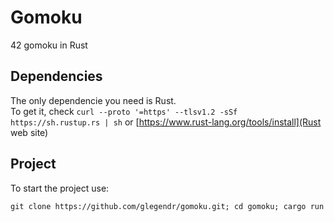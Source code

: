 # Gomoku
42 gomoku in Rust

## Dependencies

The only dependencie you need is Rust.     
To get it, check `curl --proto '=https' --tlsv1.2 -sSf https://sh.rustup.rs | sh` or [https://www.rust-lang.org/tools/install](Rust web site)

## Project

To start the project use:
 ```
 git clone https://github.com/glegendr/gomoku.git; cd gomoku; cargo run
```